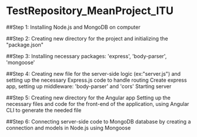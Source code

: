 # TestRepository_MeanProject_ITU
 
##Step 1: 
Installing Node.js and MongoDB on computer

##Step 2: 
Creating new directory for the project and initializing the "package.json"

##Step 3:
Installing necessary packages: 'express', 'body-parser', 'mongoose'

##Step 4:
Creating new file for the server-side logic (ex:"server.js") and setting up the necessary Express.js code to handle routing
Create express app, setting up middleware: 'body-parser' and 'cors'
Starting server

##Step 5:
Creating new directory for the Angular app
Setting up the necessary files and code for the front-end of the application, using Angular CLI to generate the needed file

##Step 6:
Connecting server-side code to MongoDB database by creating a connection and models in Node.js using Mongoose